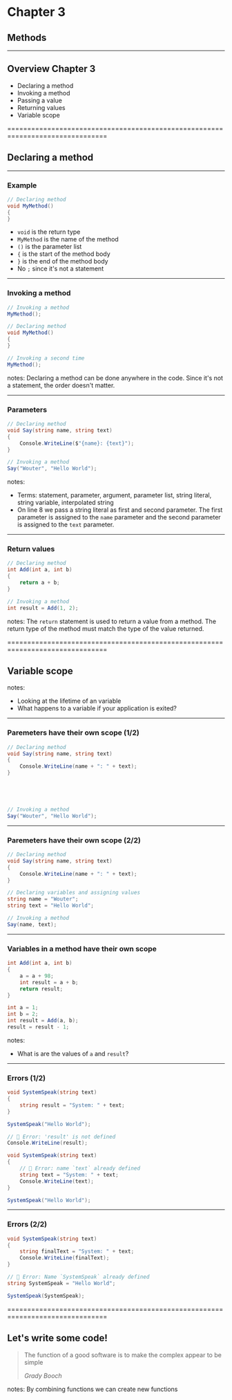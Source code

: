 # Chapter 3
##  Methods
---

## Overview Chapter 3

* Declaring a method
* Invoking a method
* Passing a value
* Returning values
* Variable scope

===============================================================================

## Declaring a method
---

### Example

```csharp []
// Declaring method
void MyMethod()
{
}
```

* `void` is the return type
* `MyMethod` is the name of the method
* `()` is the parameter list
* `{` is the start of the method body
* `}` is the end of the method body
* No `;` since it's not a statement

---

### Invoking a method

```csharp []
// Invoking a method
MyMethod();

// Declaring method
void MyMethod()
{
}

// Invoking a second time
MyMethod();
```

notes: Declaring a method can be done anywhere in the code. Since it's not a statement, the order doesn't matter.

---
### Parameters

```csharp []
// Declaring method
void Say(string name, string text)
{
    Console.WriteLine($"{name}: {text}");
}

// Invoking a method
Say("Wouter", "Hello World");
```

notes:
- Terms: statement, parameter, argument, parameter list, string literal, string variable, interpolated string
- On line 8 we pass a string literal as first and second parameter. The first parameter is assigned to the `name` parameter and the second parameter is assigned to the `text` parameter.

---
### Return values

```csharp []
// Declaring method
int Add(int a, int b)
{
    return a + b;
}

// Invoking a method
int result = Add(1, 2);
```
notes: The `return` statement is used to return a value from a method. The return type of the method must match the type of the value returned.

===============================================================================

## Variable scope
notes:
- Looking at the lifetime of an variable
- What happens to a variable if your application is exited?
---

### Paremeters have their own scope (1/2)
```csharp []
// Declaring method
void Say(string name, string text)
{
    Console.WriteLine(name + ": " + text);
}





// Invoking a method
Say("Wouter", "Hello World");
```
---
### Paremeters have their own scope (2/2)

```csharp [1-4,11-12|7-9|]
// Declaring method
void Say(string name, string text)
{
    Console.WriteLine(name + ": " + text);
}

// Declaring variables and assigning values
string name = "Wouter";
string text = "Hello World";

// Invoking a method
Say(name, text);
```

---
### Variables in a method have their own scope
```csharp []
int Add(int a, int b)
{
    a = a + 98;
    int result = a + b;
    return result;
}

int a = 1;
int b = 2;
int result = Add(a, b);
result = result - 1;
```

notes: 
- What is are the values of `a` and `result`?

---
### Errors (1/2)
```csharp []
void SystemSpeak(string text)
{
    string result = "System: " + text; 
}

SystemSpeak("Hello World");

// 🐛 Error: 'result' is not defined
Console.WriteLine(result); 
```

<div class="fragment">

```csharp []
void SystemSpeak(string text)
{
    // 🐛 Error: name `text` already defined
    string text = "System: " + text; 
    Console.WriteLine(text);
}

SystemSpeak("Hello World");
```

</div>

---


### Errors (2/2)
```csharp []
void SystemSpeak(string text)
{
    string finalText = "System: " + text;
    Console.WriteLine(finalText);
}

// 🐛 Error: Name `SystemSpeak` already defined
string SystemSpeak = "Hello World"; 

SystemSpeak(SystemSpeak);
```

===============================================================================

## Let's write some code!

> The function of a good software is to make the complex appear to be simple
>
> <cite>Grady Booch</cite>

notes: By combining functions we can create new functions